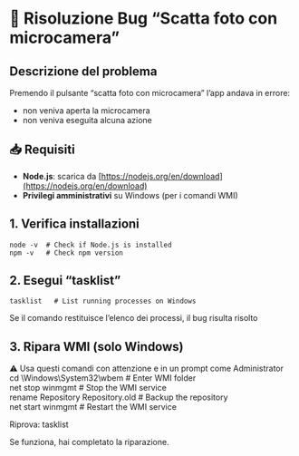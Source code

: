 # 🐞 Risoluzione Bug “Scatta foto con microcamera”

## Descrizione del problema

Premendo il pulsante “scatta foto con microcamera” l’app andava in errore:

* non veniva aperta la microcamera
* non veniva eseguita alcuna azione

## 📥 Requisiti

* **Node.js**: scarica da [https://nodejs.org/en/download](https://nodejs.org/en/download)
* **Privilegi amministrativi** su Windows (per i comandi WMI)


## 1. Verifica installazioni
	node -v  # Check if Node.js is installed  
	npm -v   # Check npm version

## 2. Esegui “tasklist”
	tasklist   # List running processes on Windows

Se il comando restituisce l’elenco dei processi, il bug risulta risolto

## 3. Ripara WMI (solo Windows)
⚠️ Usa questi comandi con attenzione e in un prompt come Administrator
	cd \Windows\System32\wbem           # Enter WMI folder  
	net stop winmgmt                    # Stop the WMI service  
	rename Repository Repository.old    # Backup the repository  
	net start winmgmt                   # Restart the WMI service

Riprova:
tasklist

Se funziona, hai completato la riparazione.
